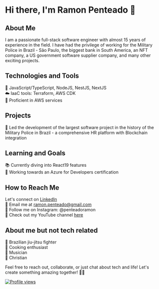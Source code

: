 # Hi there, I'm Ramon Penteado 👋

## About Me
I am a passionate full-stack software engineer with almost 15 years of experience in the field. I have had the privilege of working for the Military Police in Brazil - São Paulo, the biggest bank in South America, an NFT company, a US government software supplier company, and many other exciting projects.

## Technologies and Tools
🚀 JavaScript/TypeScript, NodeJS, NestJS, NextJS <br>
☁️ IaaC tools: Terraform, AWS CDK <br>
🔧 Proficient in AWS services <br>

## Projects
🌟 Led the development of the largest software project in the history of the Military Police in Brazil - a comprehensive HR platform with Blockchain integration <br>

## Learning and Goals
📚 Currently diving into React19 features <br>
🎯 Working towards an Azure for Developers certification <br>

## How to Reach Me
Let's connect on [LinkedIn](https://www.linkedin.com/in/ramon-penteado/) <br>
📧 Email me at ramon.penteado@gmail.com <br>
📸 Follow me on Instagram: @penteadoramon <br>
🎥 Check out my YouTube channel [here](https://www.youtube.com/channel/UCCSm29fW3UWg2FY_Obc8WTQ) <br>

## About me but not tech related
🥋 Brazilian jiu-jitsu fighter <br>
🍳 Cooking enthusiast <br>
🎵 Musician <br>
🙏 Christian <br>

Feel free to reach out, collaborate, or just chat about tech and life! Let's create something amazing together! 🚀🌟

[![Profile views](https://komarev.com/ghpvc/?username=ramonpenteado)](https://github.com/ryo-ma/github-profile-trophy)
